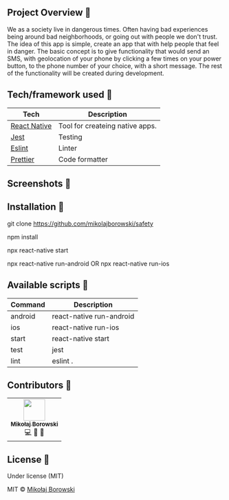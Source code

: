 
## Project Overview 🎉
We as a society live in dangerous times. Often having bad experiences being around bad neighborhoods, or going out with people we don't trust. The idea of this app is simple, create an app that with help people that feel in danger. The basic concept is to give functionality that would send an SMS, with geolocation of your phone by clicking a few times on your power button, to the phone number of your choice, with a short message. The rest of the functionality will be created during development.

## Tech/framework used 🔧

| Tech                                                    | Description                              |
| ------------------------------------------------------- | ---------------------------------------- |
| [React Native](https://reactnative.dev/)                | Tool for createing native apps.          |
| [Jest](https://jestjs.io/)                              | Testing                                  |
| [Eslint](https://eslint.org/)                           | Linter                                   |
| [Prettier](https://prettier.io/)                        | Code formatter                           |

## Screenshots :iphone:

## Installation 💾
git clone https://github.com/mikolajborowski/safety

npm install

npx react-native start

npx react-native run-android OR npx react-native run-ios

## Available scripts :memo:
| Command                   | Description                   |
| ------------------------- | ----------------------------- |
| android                   | react-native run-android      |
| ios                       | react-native run-ios          |
| start                     | react-native start            |
| test                      | jest                          |
| lint                      | eslint .                      |

## Contributors :metal:

<table>
  <tr>
    <td align="center">
      <a href="https://github.com/mikolajborowski">
        <img src="https://avatars3.githubusercontent.com/u/36244604?s=460&u=d40ecc4c8bb4080b496e6298cebea6ef8844225c&v=4" width="50px;" alt=""/>
        <br />
        <sub>
          <b>Mikołaj Borowski</b>
        </sub>
      </a>
      <br/>
      💻 🤔 🐛
  </tr>
  
</table>

## License 🔱

Under license (MIT)

MIT © [Mikołaj Borowski]()
